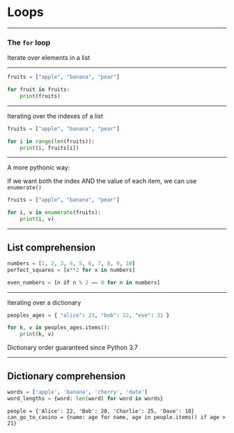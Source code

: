 # Loops

---

### The ``for`` loop

Iterate over elements in a list

---

```python
fruits = ["apple", "banana", "pear"]

for fruit in fruits:
    print(fruits)
```

---

Iterating over the indexes of a list

```python
fruits = ["apple", "banana", "pear"]

for i in range(len(fruits)):
    print(i, fruits[i])
```

---

A more pythonic way:

If we want both the index AND the value of each item, we can use ``enumerate()``

```python
fruits = ["apple", "banana", "pear"]

for i, v in enumerate(fruits):
    print(i, v)
```

---

## List comprehension

```python
numbers = [1, 2, 3, 4, 5, 6, 7, 8, 9, 10]
perfect_squares = [x**2 for x in numbers]
```

```python
even_numbers = [n if n % 2 == 0 for n in numbers]
```

---

Iterating over a dictionary

```python
peoples_ages = { "alice": 23, "bob": 22, "eve": 31 }

for k, v in peoples_ages.items():
    print(k, v)
```

Dictionary order guaranteed since Python 3.7

---

## Dictionary comprehension

```python
words = ['apple', 'banana', 'cherry', 'date']
word_lengths = {word: len(word) for word in words}
```

```
people = {'Alice': 22, 'Bob': 20, 'Charlie': 25, 'Dave': 18}
can_go_to_casino = {name: age for name, age in people.items() if age > 21}
```
